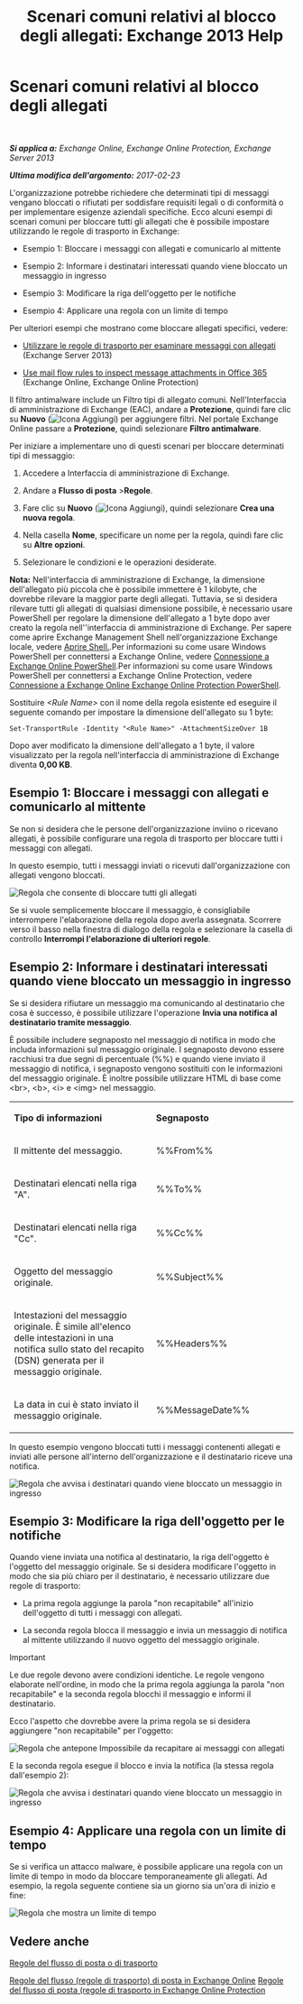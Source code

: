 ﻿---
title: 'Scenari comuni relativi al blocco degli allegati: Exchange 2013 Help'
TOCTitle: Scenari comuni relativi al blocco degli allegati
ms:assetid: 5c576439-d55b-4c7f-90ed-a7f72cbb16c2
ms:mtpsurl: https://technet.microsoft.com/it-it/library/Dn950026(v=EXCHG.150)
ms:contentKeyID: 65207683
ms.date: 04/23/2018
mtps_version: v=EXCHG.150
ms.translationtype: HT
---

# Scenari comuni relativi al blocco degli allegati

 

_**Si applica a:** Exchange Online, Exchange Online Protection, Exchange Server 2013_

_**Ultima modifica dell'argomento:** 2017-02-23_

L'organizzazione potrebbe richiedere che determinati tipi di messaggi vengano bloccati o rifiutati per soddisfare requisiti legali o di conformità o per implementare esigenze aziendali specifiche. Ecco alcuni esempi di scenari comuni per bloccare tutti gli allegati che è possibile impostare utilizzando le regole di trasporto in Exchange:

  -  Esempio 1: Bloccare i messaggi con allegati e comunicarlo al mittente

  -  Esempio 2: Informare i destinatari interessati quando viene bloccato un messaggio in ingresso

  -  Esempio 3: Modificare la riga dell'oggetto per le notifiche

  -  Esempio 4: Applicare una regola con un limite di tempo

Per ulteriori esempi che mostrano come bloccare allegati specifici, vedere:

  - [Utilizzare le regole di trasporto per esaminare messaggi con allegati](use-transport-rules-to-inspect-message-attachments-exchange-2013-help.md) (Exchange Server 2013)

  - [Use mail flow rules to inspect message attachments in Office 365](https://technet.microsoft.com/it-it/library/jj919236\(v=exchg.150\)) (Exchange Online, Exchange Online Protection)

Il filtro antimalware include un Filtro tipi di allegato comuni. Nell'Interfaccia di amministrazione di Exchange (EAC), andare a **Protezione**, quindi fare clic su **Nuovo** (![Icona Aggiungi](images/JJ218640.c1e75329-d6d7-4073-a27d-498590bbb558(EXCHG.150).gif "Icona Aggiungi")) per aggiungere filtri. Nel portale Exchange Online passare a **Protezione**, quindi selezionare **Filtro antimalware**.

Per iniziare a implementare uno di questi scenari per bloccare determinati tipi di messaggio:

1.  Accedere a Interfaccia di amministrazione di Exchange.

2.  Andare a **Flusso di posta** \>**Regole**.

3.  Fare clic su **Nuovo** (![Icona Aggiungi](images/JJ218640.c1e75329-d6d7-4073-a27d-498590bbb558(EXCHG.150).gif "Icona Aggiungi")), quindi selezionare **Crea una nuova regola**.

4.  Nella casella **Nome**, specificare un nome per la regola, quindi fare clic su **Altre opzioni**.

5.  Selezionare le condizioni e le operazioni desiderate.

**Nota:**  Nell'interfaccia di amministrazione di Exchange, la dimensione dell'allegato più piccola che è possibile immettere è 1 kilobyte, che dovrebbe rilevare la maggior parte degli allegati. Tuttavia, se si desidera rilevare tutti gli allegati di qualsiasi dimensione possibile, è necessario usare PowerShell per regolare la dimensione dell'allegato a 1 byte dopo aver creato la regola nell''interfaccia di amministrazione di Exchange. Per sapere come aprire Exchange Management Shell nell'organizzazione Exchange locale, vedere [Aprire Shell.](https://technet.microsoft.com/it-it/library/dd638134\(v=exchg.150\)).Per informazioni su come usare Windows PowerShell per connettersi a Exchange Online, vedere [Connessione a Exchange Online PowerShell](https://go.microsoft.com/fwlink/p/?linkid=396554).Per informazioni su come usare Windows PowerShell per connettersi a Exchange Online Protection, vedere [Connessione a Exchange Online Exchange Online Protection PowerShell](https://go.microsoft.com/fwlink/p/?linkid=627290).

Sostituire *\<Rule Name\>* con il nome della regola esistente ed eseguire il seguente comando per impostare la dimensione dell'allegato su 1 byte:

    Set-TransportRule -Identity "<Rule Name>" -AttachmentSizeOver 1B

Dopo aver modificato la dimensione dell'allegato a 1 byte, il valore visualizzato per la regola nell'interfaccia di amministrazione di Exchange diventa **0,00 KB**.

## Esempio 1: Bloccare i messaggi con allegati e comunicarlo al mittente

Se non si desidera che le persone dell'organizzazione inviino o ricevano allegati, è possibile configurare una regola di trasporto per bloccare tutti i messaggi con allegati.

In questo esempio, tutti i messaggi inviati o ricevuti dall'organizzazione con allegati vengono bloccati.

![Regola che consente di bloccare tutti gli allegati](images/Dn950026.38094183-166f-4ba5-a9cf-242e7d0f4e04(EXCHG.150).png "Regola che consente di bloccare tutti gli allegati")

Se si vuole semplicemente bloccare il messaggio, è consigliabile interrompere l'elaborazione della regola dopo averla assegnata. Scorrere verso il basso nella finestra di dialogo della regola e selezionare la casella di controllo **Interrompi l'elaborazione di ulteriori regole**.

## Esempio 2: Informare i destinatari interessati quando viene bloccato un messaggio in ingresso

Se si desidera rifiutare un messaggio ma comunicando al destinatario che cosa è successo, è possibile utilizzare l'operazione **Invia una notifica al destinatario tramite messaggio**.

È possibile includere segnaposto nel messaggio di notifica in modo che includa informazioni sul messaggio originale. I segnaposto devono essere racchiusi tra due segni di percentuale (%%) e quando viene inviato il messaggio di notifica, i segnaposto vengono sostituiti con le informazioni del messaggio originale. È inoltre possibile utilizzare HTML di base come \<br\>, \<b\>, \<i\> e \<img\> nel messaggio.


<table>
<colgroup>
<col style="width: 50%" />
<col style="width: 50%" />
</colgroup>
<tbody>
<tr class="odd">
<td><p><strong>Tipo di informazioni</strong></p></td>
<td><p><strong>Segnaposto</strong></p></td>
</tr>
<tr class="even">
<td><p>Il mittente del messaggio.</p></td>
<td><p>%%From%%</p></td>
</tr>
<tr class="odd">
<td><p>Destinatari elencati nella riga &quot;A&quot;.</p></td>
<td><p>%%To%%</p></td>
</tr>
<tr class="even">
<td><p>Destinatari elencati nella riga &quot;Cc&quot;.</p></td>
<td><p>%%Cc%%</p></td>
</tr>
<tr class="odd">
<td><p>Oggetto del messaggio originale.</p></td>
<td><p>%%Subject%%</p></td>
</tr>
<tr class="even">
<td><p>Intestazioni del messaggio originale. È simile all'elenco delle intestazioni in una notifica sullo stato del recapito (DSN) generata per il messaggio originale.</p></td>
<td><p>%%Headers%%</p></td>
</tr>
<tr class="odd">
<td><p>La data in cui è stato inviato il messaggio originale.</p></td>
<td><p>%%MessageDate%%</p></td>
</tr>
</tbody>
</table>


In questo esempio vengono bloccati tutti i messaggi contenenti allegati e inviati alle persone all'interno dell'organizzazione e il destinatario riceve una notifica.

![Regola che avvisa i destinatari quando viene bloccato un messaggio in ingresso](images/Dn950026.f9a14733-d68a-4528-a736-206325881c47(EXCHG.150).png "Regola che avvisa i destinatari quando viene bloccato un messaggio in ingresso")

## Esempio 3: Modificare la riga dell'oggetto per le notifiche

Quando viene inviata una notifica al destinatario, la riga dell'oggetto è l'oggetto del messaggio originale. Se si desidera modificare l'oggetto in modo che sia più chiaro per il destinatario, è necessario utilizzare due regole di trasporto:

  - La prima regola aggiunge la parola "non recapitabile" all'inizio dell'oggetto di tutti i messaggi con allegati.

  - La seconda regola blocca il messaggio e invia un messaggio di notifica al mittente utilizzando il nuovo oggetto del messaggio originale.


> [!IMPORTANT]
> Le due regole devono avere condizioni identiche. Le regole vengono elaborate nell'ordine, in modo che la prima regola aggiunga la parola "non recapitabile" e la seconda regola blocchi il messaggio e informi il destinatario.



Ecco l'aspetto che dovrebbe avere la prima regola se si desidera aggiungere "non recapitabile" per l'oggetto:

![Regola che antepone Impossibile da recapitare ai messaggi con allegati](images/Dn950026.2552b0bd-c69d-48b4-9e69-267fcaf20e70(EXCHG.150).png "Regola che antepone Impossibile da recapitare ai messaggi con allegati")

E la seconda regola esegue il blocco e invia la notifica (la stessa regola dall'esempio 2):

![Regola che avvisa i destinatari quando viene bloccato un messaggio in ingresso](images/Dn950026.f9a14733-d68a-4528-a736-206325881c47(EXCHG.150).png "Regola che avvisa i destinatari quando viene bloccato un messaggio in ingresso")

## Esempio 4: Applicare una regola con un limite di tempo

Se si verifica un attacco malware, è possibile applicare una regola con un limite di tempo in modo da bloccare temporaneamente gli allegati. Ad esempio, la regola seguente contiene sia un giorno sia un'ora di inizio e fine:

![Regola che mostra un limite di tempo](images/Dn950026.bdc8c4d8-72fa-4c5b-97f2-5fe76d50e643(EXCHG.150).png "Regola che mostra un limite di tempo")

## Vedere anche


[Regole del flusso di posta o di trasporto](mail-flow-rules-transport-rules-in-exchange-2013-exchange-2013-help.md)  


[Regole del flusso (regole di trasporto) di posta in Exchange Online](https://technet.microsoft.com/it-it/library/jj919238\(v=exchg.150\))  
[Regole del flusso di posta (regole di trasporto in Exchange Online Protection](https://technet.microsoft.com/it-it/library/dn271424\(v=exchg.150\))

